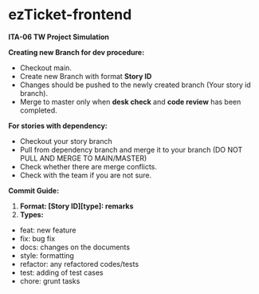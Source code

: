 # ezTicket-frontend
**ITA-06 TW Project Simulation**

**Creating new Branch for dev procedure:**
- Checkout main.
- Create new Branch with format **Story ID**
- Changes should be pushed to the newly created branch (Your story id branch).
- Merge to master only when **desk check** and **code review** has been completed.

**For stories with dependency:**
- Checkout your story branch
- Pull from dependency branch and merge it to your branch (DO NOT PULL AND MERGE TO MAIN/MASTER)
- Check whether there are merge conflicts.
- Check with the team if you are not sure.
  
**Commit Guide:**
1. **Format: [Story ID][type]: remarks**
2. **Types:**
- feat: new feature
- fix: bug fix
- docs: changes on the documents
- style: formatting
- refactor: any refactored codes/tests
- test: adding of test cases
- chore: grunt tasks 
